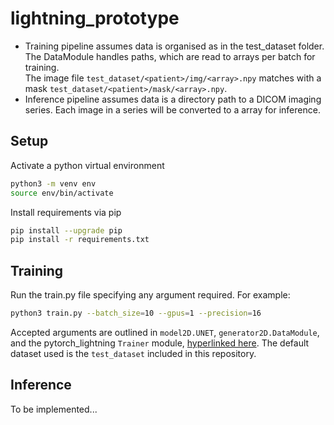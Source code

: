 # lightning_prototype

* Training pipeline assumes data is organised as in the test_dataset folder. The DataModule handles paths, which are read to arrays per batch for training.   
  The image file `test_dataset/<patient>/img/<array>.npy` matches with a mask `test_dataset/<patient>/mask/<array>.npy`.
* Inference pipeline assumes data is a directory path to a DICOM imaging series. Each image in a series will be converted to a array for inference.

## Setup

Activate a python virtual environment
```bash
python3 -m venv env
source env/bin/activate
```
Install requirements via pip
```bash
pip install --upgrade pip
pip install -r requirements.txt
```

## Training

Run the train.py file specifying any argument required. For example:
```bash
python3 train.py --batch_size=10 --gpus=1 --precision=16
```

Accepted arguments are outlined in `model2D.UNET`, `generator2D.DataModule`, and the pytorch_lightning `Trainer` module, [hyperlinked here](https://pytorch-lightning.readthedocs.io/en/stable/_modules/pytorch_lightning/trainer/trainer.html). The default dataset used is the `test_dataset` included in this repository.

## Inference
To be implemented...
